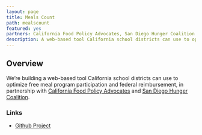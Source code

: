 ```yaml
---
layout: page
title: Meals Count
path: mealscount
featured: yes
partners: California Food Policy Advocates, San Diego Hunger Coalition
description: A web-based tool California school districts can use to optimize free meal program participation and federal reimbursement
---
```


## Overview

We’re building a web-based tool California school districts can use to optimize free meal program participation and federal reimbursement, in partnership with [California Food Policy Advocates](https://cfpa.net/) and [San Diego Hunger Coalition](https://www.sandiegohungercoalition.org/).

### Links

- [Github Project](https://github.com/opensandiego/mealscount-backend)
